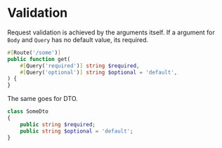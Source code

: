 # Validation

Request validation is achieved by the arguments itself. If a argument for `Body` and `Query` has no default value, its required. 

```php
#[Route('/some')]
public function get(
    #[Query('required')] string $required,
    #[Query('optional')] string $optional = 'default',
) {
}
```


The same goes for DTO.

```php
class SomeDto
{
    public string $required;
    public string $optional = 'default';
}
```